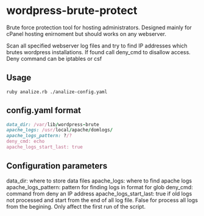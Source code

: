 wordpress-brute-protect
=======================

Brute force protection tool for hosting administrators. Designed mainly for cPanel hosting enirnoment but should works on any webserver.

Scan all specified webserver log files and try to find IP addresses which brutes wordpress installations. If found call deny_cmd to disallow access. Deny command can be iptables or csf

Usage
-----------------------
```console
ruby analize.rb ./analize-config.yaml
``` 

config.yaml format
-----------------------
```ruby
data_dir: /var/lib/wordpress-brute
apache_logs: /usr/local/apache/domlogs/
apache_logs_pattern: ?/?
deny_cmd: echo
apache_logs_start_last: true
```

## Configuration parameters
data_dir: where to store data files
apache_logs: where to find apache logs
apache_logs_pattern: pattern for finding logs in format for glob
deny_cmd: command from deny an IP address
apache_logs_start_last: true if old logs not processed and start from the end of all log file. False for process all logs from the begining. Only affect the first run of the script.  
